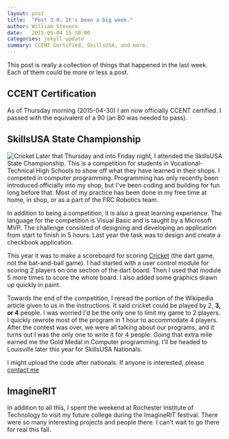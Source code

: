 ```yaml
---
layout: post
title:  "Post 3.0: It's been a big week."
author: William Stevens
date:   2015-05-04 15:30:00
categories: jekyll update
summary: CCENT Certified, SkillsUSA, and more.
---
```


This post is really a collection of things that happened in the last week. Each of them could be more or less a post.

## CCENT Certification
As of Thursday morning (2015-04-30) I am now officially CCENT certified. I passed with the equivalent of a 90 (an 80 was needed to pass).

## SkillsUSA State Championship
![Cricket](/old-blog/img/2015-05-04-cricket.png)
Later that Thursday and into Friday night, I attended the SkillsUSA State Championship. This is a competition for students in Vocational-Technical High Schools to show off what they have learned in their shops. I competed in computer programming. Programming has only recently been introduced officially into my shop, but I've been coding and building for fun long before that. Most of my practice has been done in my free time at home, in shop, or as a part of the FRC Robotics team.

In addition to being a competition, it is also a great learning experience. The language for the competition is Visual Basic and is taught by a Microsoft MVP. The challenge consisted of designing and developing an application from start to finish in 5 hours. Last year the task was to design and create a checkbook application.

This year it was to make a scoreboard for scoring [Cricket](http://en.wikipedia.org/wiki/Cricket_(darts)) (the dart game, not the bat-and-ball game). I had started with a user control module for scoring 2 players on one section of the dart board. Then I used that module 5 more times to score the whole board. I also added some graphics drawn up quickly in paint.

Towards the end of the competition, I reread the portion of the Wikipedia article given to us in the instructions. It said cricket could be played by 2, **3, or 4** people. I was worried I'd be the only one to limit my game to 2 players. I quickly rewrote most of the program in 1 hour to accommodate 4 players. After the contest was over, we were all talking about our programs, and it turns out I was the only one to write it for 4 people. Going that extra mile earned me the Gold Medal in Computer programming. I'll be headed to Louisville later this year for SkillsUSA Nationals.

I might upload the code after nationals. If anyone is interested, please [contact me](mailto:contact@wastevensv.com)

## ImagineRIT
In addition to all this, I spent the weekend at Rochester Institute of Technology to visit my future college during the ImagineRIT festival. There were so many interesting projects and people there. I can't wait to go there for real this fall.
